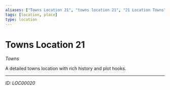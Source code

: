 ```yaml
---
aliases: ["Towns Location 21", "towns location 21", "21 Location Towns"]
tags: [location, place]
type: location
---
```


# Towns Location 21

*Towns*

A detailed towns location with rich history and plot hooks.

---
*ID: LOC00020*